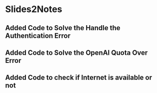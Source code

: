 ﻿# Slides2Notes
 
 ## Added Code to Solve the Handle the Authentication Error
 ## Added Code to Solve the OpenAI Quota Over Error
 ## Added Code to check if Internet is available or not
